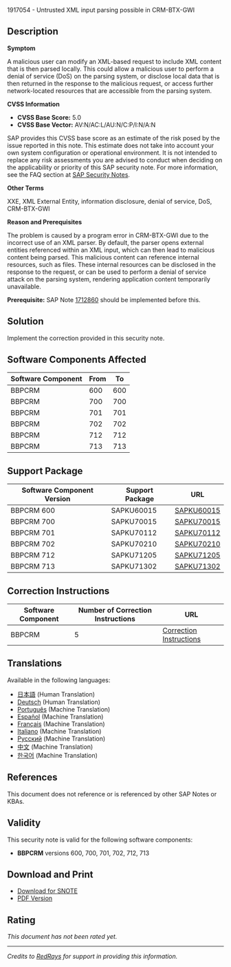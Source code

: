 1917054 - Untrusted XML input parsing possible in CRM-BTX-GWI

## Description

**Symptom**

A malicious user can modify an XML-based request to include XML content that is then parsed locally. This could allow a malicious user to perform a denial of service (DoS) on the parsing system, or disclose local data that is then returned in the response to the malicious request, or access further network-located resources that are accessible from the parsing system.

**CVSS Information**

- **CVSS Base Score:** 5.0
- **CVSS Base Vector:** AV:N/AC:L/AU:N/C:P/I:N/A:N

SAP provides this CVSS base score as an estimate of the risk posed by the issue reported in this note. This estimate does not take into account your own system configuration or operational environment. It is not intended to replace any risk assessments you are advised to conduct when deciding on the applicability or priority of this SAP security note. For more information, see the FAQ section at [SAP Security Notes](https://service.sap.com/securitynotes/).

**Other Terms**

XXE, XML External Entity, information disclosure, denial of service, DoS, CRM-BTX-GWI

**Reason and Prerequisites**

The problem is caused by a program error in CRM-BTX-GWI due to the incorrect use of an XML parser. By default, the parser opens external entities referenced within an XML input, which can then lead to malicious content being parsed. This malicious content can reference internal resources, such as files. These internal resources can be disclosed in the response to the request, or can be used to perform a denial of service attack on the parsing system, rendering application content temporarily unavailable.

**Prerequisite:** SAP Note [1712860](https://me.sap.com/notes/1712860) should be implemented before this.

## Solution

Implement the correction provided in this security note.

## Software Components Affected

| Software Component | From | To |
|---------------------|------|----|
| BBPCRM              | 600  | 600 |
| BBPCRM              | 700  | 700 |
| BBPCRM              | 701  | 701 |
| BBPCRM              | 702  | 702 |
| BBPCRM              | 712  | 712 |
| BBPCRM              | 713  | 713 |

## Support Package

| Software Component Version | Support Package | URL |
|----------------------------|-----------------|-----|
| BBPCRM 600                 | SAPKU60015      | [SAPKU60015](https://me.sap.com/supportpackage/SAPKU60015) |
| BBPCRM 700                 | SAPKU70015      | [SAPKU70015](https://me.sap.com/supportpackage/SAPKU70015) |
| BBPCRM 701                 | SAPKU70112      | [SAPKU70112](https://me.sap.com/supportpackage/SAPKU70112) |
| BBPCRM 702                 | SAPKU70210      | [SAPKU70210](https://me.sap.com/supportpackage/SAPKU70210) |
| BBPCRM 712                 | SAPKU71205      | [SAPKU71205](https://me.sap.com/supportpackage/SAPKU71205) |
| BBPCRM 713                 | SAPKU71302      | [SAPKU71302](https://me.sap.com/supportpackage/SAPKU71302) |

## Correction Instructions

| Software Component | Number of Correction Instructions | URL |
|--------------------|-----------------------------------|-----|
| BBPCRM             | 5                                 | [Correction Instructions](https://me.sap.com/corrins/0001917054/63) |

## Translations

Available in the following languages:

- [日本語](https://me.sap.com/notes/0001917054/J) (Human Translation)
- [Deutsch](https://me.sap.com/notes/0001917054/D) (Human Translation)
- [Português](https://me.sap.com/notes/0001917054/P) (Machine Translation)
- [Español](https://me.sap.com/notes/0001917054/S) (Machine Translation)
- [Français](https://me.sap.com/notes/0001917054/F) (Machine Translation)
- [Italiano](https://me.sap.com/notes/0001917054/I) (Machine Translation)
- [Русский](https://me.sap.com/notes/0001917054/R) (Machine Translation)
- [中文](https://me.sap.com/notes/0001917054/1) (Machine Translation)
- [한국어](https://me.sap.com/notes/0001917054/3) (Machine Translation)

## References

This document does not reference or is referenced by other SAP Notes or KBAs.

## Validity

This security note is valid for the following software components:

- **BBPCRM** versions 600, 700, 701, 702, 712, 713

## Download and Print

- [Download for SNOTE](https://notesdownloads.sap.com/note/0040000011320212017)
- [PDF Version](https://userapps.support.sap.com/sap/support/sfm/notes/print/0001917054?language=en-US&token=A0110A1E538E7D9CC3CC3A9441E7AF4A)

## Rating

*This document has not been rated yet.*

---

*Credits to [RedRays](https://redrays.io) for support in providing this information.*